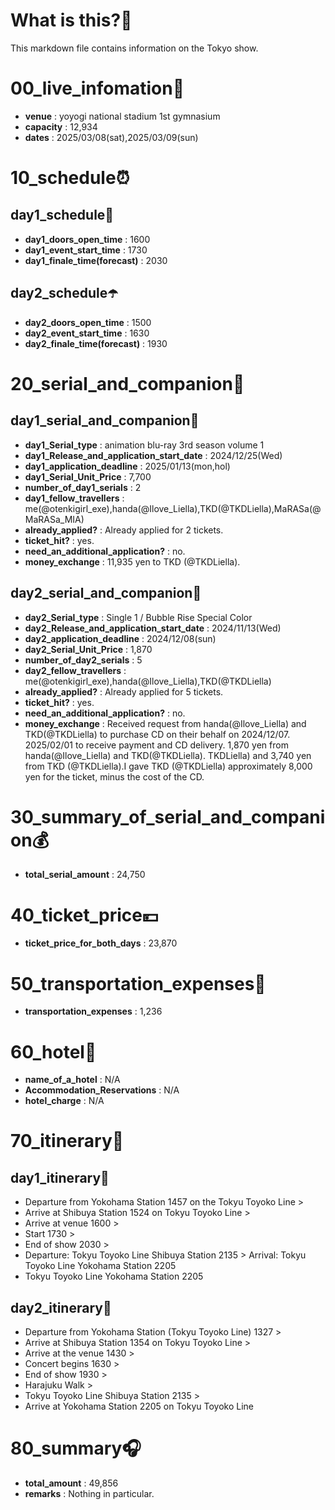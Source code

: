 # What is this?👀
<p>This markdown file contains information on the Tokyo show.</p>

# 00_live_infomation📅

- **venue** : yoyogi national stadium 1st gymnasium
- **capacity** : 12,934
- **dates** : 2025/03/08(sat),2025/03/09(sun)

# 10_schedule⏰

## day1_schedule🥁

- **day1_doors_open_time** : 1600
- **day1_event_start_time** : 1730
- **day1_finale_time(forecast)** : 2030

## day2_schedule☂️

- **day2_doors_open_time** : 1500
- **day2_event_start_time** : 1630
- **day2_finale_time(forecast)** : 1930

# 20_serial_and_companion📃

## day1_serial_and_companion🔖

- **day1_Serial_type** : animation blu-ray 3rd season volume 1
- **day1_Release_and_application_start_date** : 2024/12/25(Wed)
- **day1_application_deadline** : 2025/01/13(mon,hol)
- **day1_Serial_Unit_Price** : 7,700
- **number_of_day1_serials** : 2
- **day1_fellow_travellers** : me(@otenkigirl_exe),handa(@Ilove_Liella),TKD(@TKDLiella),MaRASa(@MaRASa_MIA)
- **already_applied?** : Already applied for 2 tickets.
- **ticket_hit?** : yes.
- **need_an_additional_application?** : no.
- **money_exchange** : 11,935 yen to TKD (@TKDLiella).

## day2_serial_and_companion📰

- **day2_Serial_type** : Single 1 / Bubble Rise Special Color
- **day2_Release_and_application_start_date** : 2024/11/13(Wed)
- **day2_application_deadline** : 2024/12/08(sun)
- **day2_Serial_Unit_Price** : 1,870
- **number_of_day2_serials** : 5
- **day2_fellow_travellers** : me(@otenkigirl_exe),handa(@Ilove_Liella),TKD(@TKDLiella)
- **already_applied?** : Already applied for 5 tickets.
- **ticket_hit?** : yes.
- **need_an_additional_application?** : no.
- **money_exchange** : Received request from handa(@Ilove_Liella) and TKD(@TKDLiella) to purchase CD on their behalf on 2024/12/07. 2025/02/01 to receive payment and CD delivery. 1,870 yen from handa(@Ilove_Liella) and TKD(@TKDLiella). TKDLiella) and 3,740 yen from TKD (@TKDLiella).I gave TKD (@TKDLiella) approximately 8,000 yen for the ticket, minus the cost of the CD.

# 30_summary_of_serial_and_companion💰

- **total_serial_amount** : 24,750

# 40_ticket_price💴

- **ticket_price_for_both_days** : 23,870

# 50_transportation_expenses🚅

- **transportation_expenses** : 1,236

# 60_hotel🏨

- **name_of_a_hotel** : N/A
- **Accommodation_Reservations** : N/A
- **hotel_charge** : N/A

# 70_itinerary🛴

## day1_itinerary🚀

- Departure from Yokohama Station 1457 on the Tokyu Toyoko Line >
- Arrive at Shibuya Station 1524 on Tokyu Toyoko Line >
- Arrive at venue 1600 >
- Start 1730 >
- End of show 2030 >
- Departure: Tokyu Toyoko Line Shibuya Station 2135 > Arrival: Tokyu Toyoko Line Yokohama Station 2205
- Tokyu Toyoko Line Yokohama Station 2205

## day2_itinerary🚢

- Departure from Yokohama Station (Tokyu Toyoko Line) 1327 >
- Arrive at Shibuya Station 1354 on Tokyu Toyoko Line >
- Arrive at the venue 1430 >
- Concert begins 1630 >
- End of show 1930 >
- Harajuku Walk >
- Tokyu Toyoko Line Shibuya Station 2135 >
- Arrive at Yokohama Station 2205 on Tokyu Toyoko Line

# 80_summary🎧

- **total_amount** : 49,856
- **remarks** : Nothing in particular.
